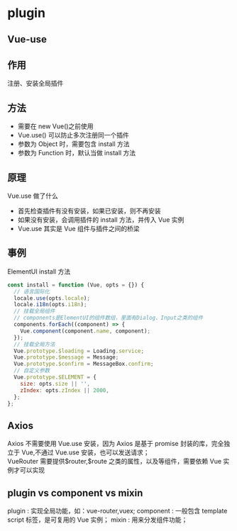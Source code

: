 <!--
 * @Author: your name
 * @Date: 2020-04-27 14:36:59
 * @LastEditTime: 2022-06-06 11:32:10
 * @LastEditors: Juliette.Wang nannan.wang@broadlink.com.cn
 * @Description: In User Settings Edit
 * @FilePath: \vue-note\Vue\Vue API\plugin.md
 -->

# plugin

## Vue-use

## 作用

注册、安装全局插件

## 方法

- 需要在 new Vue()之前使用
- Vue.use() 可以防止多次注册同一个插件
- 参数为 Object 时，需要包含 install 方法
- 参数为 Function 时，默认当做 install 方法

## 原理

Vue.use 做了什么

- 首先检查插件有没有安装，如果已安装，则不再安装
- 如果没有安装，会调用插件的 install 方法，并传入 Vue 实例
- Vue.use 其实是 Vue 组件与插件之间的桥梁

## 事例

ElementUI install 方法

```js
const install = function (Vue, opts = {}) {
  // 语言国际化
  locale.use(opts.locale);
  locale.i18n(opts.i18n);
  // 挂载全局组件
  // components是ElementUI的组件数组，里面有Dialog、Input之类的组件
  components.forEach((component) => {
    Vue.component(component.name, component);
  });
  // 挂载全局方法
  Vue.prototype.$loading = Loading.service;
  Vue.prototype.$message = Message;
  Vue.prototype.$confirm = MessageBox.confirm;
  // 自定义参数
  Vue.prototype.$ELEMENT = {
    size: opts.size || '',
    zIndex: opts.zIndex || 2000,
  };
};
```

## Axios

Axios 不需要使用 Vue.use 安装，因为 Axios 是基于 promise 封装的库，完全独立于 Vue,不通过 Vue.use 安装，也可以发送请求；<br/>
VueRouter 需要提供\$router,\$route 之类的属性，以及<router-link>等组件，需要依赖 Vue 实例才可以实现

## plugin vs component vs mixin

plugin : 实现全局功能，如：vue-router,vuex;
component : 一般包含 template script 标签，是可复用的 Vue 实例；
mixin : 用来分发组件功能；
